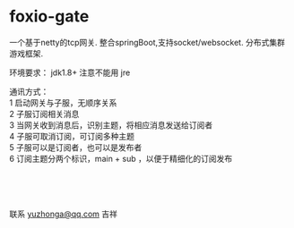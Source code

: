 # foxio-gate
一个基于netty的tcp网关. 整合springBoot,支持socket/websocket. 分布式集群游戏框架.<br/>


环境要求： jdk1.8+ 注意不能用 jre <br/>


 通讯方式：<br/>
	1 启动网关与子服，无顺序关系<br/>
	2 子服订阅相关消息<br/>
	3 当网关收到消息后，识别主题，将相应消息发送给订阅者<br/>
	4 子服可取消订阅，可订阅多种主题<br/>
	5 子服可以是订阅者，也可以是发布者<br/>
	6 订阅主题分两个标识，main + sub ，以便于精细化的订阅发布<br/>

<br/>
<br/>
<br/>

联系  yuzhonga@qq.com 吉祥<br/>
